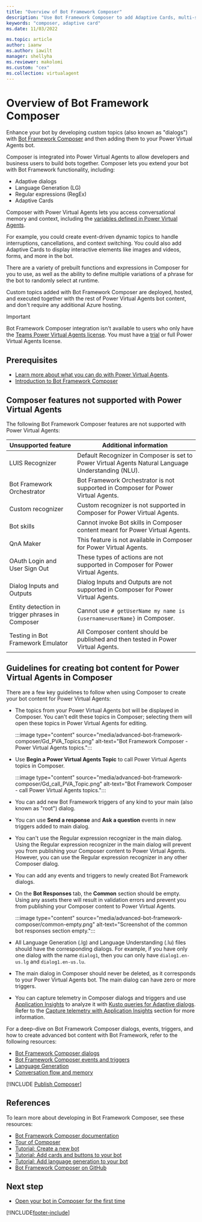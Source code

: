 ```yaml
---
title: "Overview of Bot Framework Composer"
description: "Use Bot Framework Composer to add Adaptive Cards, multi-select options, and more to your Power Virtual Agents chatbot."
keywords: "composer, adaptive card"
ms.date: 11/03/2022

ms.topic: article
author: iaanw
ms.author: iawilt
manager: shellyha
ms.reviewer: makolomi
ms.custom: "cex"
ms.collection: virtualagent
---
```


# Overview of Bot Framework Composer

Enhance your bot by developing custom topics (also known as "dialogs") with [Bot Framework Composer](/composer/) and then adding them to your Power Virtual Agents bot.

Composer is integrated into Power Virtual Agents to allow developers and business users to build bots together. Composer lets you extend your bot with Bot Framework functionality, including:

- Adaptive dialogs
- Language Generation (LG)
- Regular expressions (RegEx)
- Adaptive Cards

Composer with Power Virtual Agents lets you access conversational memory and context, including the [variables defined in Power Virtual Agents](advanced-bot-framework-composer-variables.md).

For example, you could create event-driven dynamic topics to handle interruptions, cancellations, and context switching. You could also add Adaptive Cards to display interactive elements like images and videos, forms, and more in the bot.

There are a variety of prebuilt functions and expressions in Composer for you to use, as well as the ability to define multiple variations of a phrase for the bot to randomly select at runtime.

Custom topics added with Bot Framework Composer are deployed, hosted, and executed together with the rest of Power Virtual Agents bot content, and don't require any additional Azure hosting.

> [!IMPORTANT]
> Bot Framework Composer integration isn't available to users who only have the [Teams Power Virtual Agents license](requirements-licensing-subscriptions.md). You must have a [trial](sign-up-individual.md) or full Power Virtual Agents license.

## Prerequisites

- [Learn more about what you can do with Power Virtual Agents](fundamentals-what-is-power-virtual-agents.md).
- [Introduction to Bot Framework Composer](/composer/introduction)

## Composer features not supported with Power Virtual Agents

The following Bot Framework Composer features are not supported with Power Virtual Agents:

<!-- best viewed/edited without wordwrap -->
| Unsupported feature                             | Additional information                                                                              |
| ----------------------------------------------- | --------------------------------------------------------------------------------------------------- |
| LUIS Recognizer                                 | Default Recognizer in Composer is set to Power Virtual Agents Natural Language Understanding (NLU). |
| Bot Framework Orchestrator                      | Bot Framework Orchestrator is not supported in Composer for Power Virtual Agents.                   |
| Custom recognizer                               | Custom recognizer is not supported in Composer for Power Virtual Agents.                            |
| Bot skills                                      | Cannot invoke Bot skills in Composer content meant for Power Virtual Agents.                        |
| QnA Maker                                       | This feature is not available in Composer for Power Virtual Agents.                                 |
| OAuth Login and User Sign Out                   | These types of actions are not supported in Composer for Power Virtual Agents.                      |
| Dialog Inputs and Outputs                       | Dialog Inputs and Outputs are not supported in Composer for Power Virtual Agents.                   |
| Entity detection in trigger phrases in Composer | Cannot use `# getUserName my name is {username=userName}` in Composer.                              |
| Testing in Bot Framework Emulator               | All Composer content should be published and then tested in Power Virtual Agents.                   |

## Guidelines for creating bot content for Power Virtual Agents in Composer

There are a few key guidelines to follow when using Composer to create your bot content for Power Virtual Agents:

- The topics from your Power Virtual Agents bot will be displayed in Composer. You can't edit these topics in Composer; selecting them will open these topics in Power Virtual Agents for editing.

    :::image type="content" source="media/advanced-bot-framework-composer/Gd_PVA_Topics.png" alt-text="Bot Framework Composer - Power Virtual Agents topics.":::

- Use **Begin a Power Virtual Agents Topic** to call Power Virtual Agents topics in Composer.

    :::image type="content" source="media/advanced-bot-framework-composer/Gd_call_PVA_Topic.png" alt-text="Bot Framework Composer - call Power Virtual Agents topics.":::

- You can add new Bot Framework triggers of any kind to your main (also known as "root") dialog.

- You can use **Send a response** and **Ask a question** events in new triggers added to main dialog.

- You can't use the Regular expression recognizer in the main dialog. Using the Regular expression recognizer in the main dialog will prevent you from publishing your Composer content to Power Virtual Agents. However, you can use the Regular expression recognizer in any other Composer dialog.

- You can add any events and triggers to newly created Bot Framework dialogs.

- On the **Bot Responses** tab, the **Common** section should be empty. Using any assets there will result in validation errors and prevent you from publishing your Composer content to Power Virtual Agents.

    :::image type="content" source="media/advanced-bot-framework-composer/common-empty.png" alt-text="Screenshot of the common bot responses section empty.":::

- All Language Generation (.lg) and Language Understanding (.lu) files should have the corresponding dialogs. For example, if you have only one dialog with the name `dialog1`, then you can only have `dialog1.en-us.lg` and `dialog1.en-us.lu`.

- The main dialog in Composer should never be deleted, as it corresponds to your Power Virtual Agents bot. The main dialog can have zero or more triggers.

- You can capture telemetry in Composer dialogs and triggers and use [Application Insights](/azure/azure-monitor/app/app-insights-overview) to analyze it with [Kusto queries for Adaptive dialogs](/azure/bot-service/bot-builder-telemetry-analytics-queries?view=azure-bot-service-4.0&preserve-view=true#adaptive-dialogs-started-and-completed). Refer to the [Capture telemetry with Application Insights](advanced-bot-framework-composer-capture-telemetry.md) section for more information.

For a deep-dive on Bot Framework Composer dialogs, events, triggers, and how to create advanced bot content with Bot Framework, refer to the following resources:

- [Bot Framework Composer dialogs](/composer/concept-dialog)
- [Bot Framework Composer events and triggers](/composer/how-to-define-triggers)
- [Language Generation](/composer/concept-language-generation)
- [Conversation flow and memory](/composer/concept-memory)

[!INCLUDE [Publish Composer](includes/composer-publish-note.md)]

## References

To learn more about developing in Bot Framework Composer, see these resources:

- [Bot Framework Composer documentation](/composer/)
- [Tour of Composer](/composer/introduction)
- [Tutorial: Create a new bot](/composer/tutorial/tutorial-create-bot)
- [Tutorial: Add cards and buttons to your bot](/composer/tutorial/tutorial-cards)
- [Tutorial: Add language generation to your bot](/composer/tutorial/tutorial-language-generation)
- [Bot Framework Composer on GitHub](https://github.com/Microsoft/BotFramework-Composer)

## Next step

- [Open your bot in Composer for the first time](advanced-bot-framework-composer-open-bot.md)

[!INCLUDE[footer-include](includes/footer-banner.md)]
